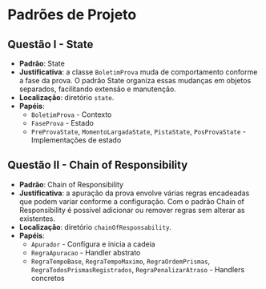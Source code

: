 # Padrões de Projeto

## Questão I - State
- **Padrão**: State
- **Justificativa**: a classe `BoletimProva` muda de comportamento conforme a fase da prova. O padrão State organiza essas mudanças em objetos separados, facilitando extensão e manutenção.
- **Localização**: diretório `state`.
- **Papéis**:
  - `BoletimProva` - Contexto
  - `FaseProva` - Estado
  - `PreProvaState`, `MomentoLargadaState`, `PistaState`, `PosProvaState` - Implementações de estado

## Questão II - Chain of Responsibility
- **Padrão**: Chain of Responsibility
- **Justificativa**: a apuração da prova envolve várias regras encadeadas que podem variar conforme a configuração. Com o padrão Chain of Responsibility é possível adicionar ou remover regras sem alterar as existentes.
- **Localização**: diretório `chainOfResponsability`.
- **Papéis**:
  - `Apurador` - Configura e inicia a cadeia
  - `RegraApuracao` - Handler abstrato
  - `RegraTempoBase`, `RegraTempoMaximo`, `RegraOrdemPrismas`, `RegraTodosPrismasRegistrados`, `RegraPenalizarAtraso` - Handlers concretos
